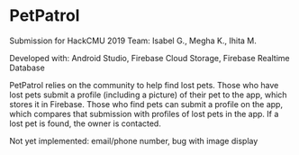 # PetPatrol

Submission for HackCMU 2019
Team: Isabel G., Megha K., Ihita M.

Developed with: Android Studio, Firebase Cloud Storage, Firebase Realtime Database

PetPatrol relies on the community to help find lost pets. Those who have lost pets submit a profile (including a picture) of 
their pet to the app, which stores it in Firebase. Those who find pets can submit a profile on the app, which compares that
submission with profiles of lost pets in the app. If a lost pet is found, the owner is contacted.

Not yet implemented: email/phone number, bug with image display
